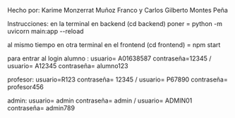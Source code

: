 Hecho por: 
Karime Monzerrat Muñoz Franco y Carlos Gilberto Montes Peña

Instrucciones: 
en la terminal en backend (cd backend) poner = python -m uvicorn main:app --reload


al mismo tiempo en otra terminal en el frontend (cd frontend) = npm start


para entrar al login 
alumno : usuario= A01638587 contraseña=12345 / usuario= A12345 contraseña= alumno123


profesor: usuario=R123 contraseña= 12345 / usuario= P67890 contraseña= profesor456


admin: usuario= admin contraseña= admin / usuario= ADMIN01 contraseña= admin789
